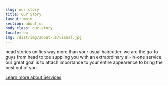 ```yaml
---
slug: our-story
title: Our Story
layout: main
section: about_us
body_class: our-story
locale: en
img: /dist/img/about-us/visual.jpg
---
```

head stories unifies way more than your usual haircutter. we are the go-to guys from head to toe suppling you with an extraordinary all-in-one service. our great goal is to attach importance to your entire appearence to bring the best out of you.

<a class="more-block" href="/en/services.html">Learn more about Services</a>
